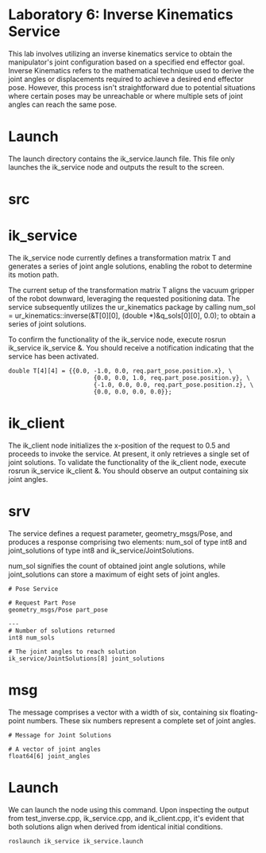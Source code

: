 # Laboratory 6: Inverse Kinematics Service

This lab involves utilizing an inverse kinematics service to obtain the manipulator's joint configuration based on a specified end effector goal. Inverse Kinematics refers to the mathematical technique used to derive the joint angles or displacements required to achieve a desired end effector pose. However, this process isn't straightforward due to potential situations where certain poses may be unreachable or where multiple sets of joint angles can reach the same pose.

# Launch
The launch directory contains the ik_service.launch file. This file only launches the ik_service node and outputs the result to the screen.

# src
# ik_service
The ik_service node currently defines a transformation matrix T and generates a series of joint angle solutions, enabling the robot to determine its motion path.

The current setup of the transformation matrix T aligns the vacuum gripper of the robot downward, leveraging the requested positioning data. The service subsequently utilizes the ur_kinematics package by calling num_sol = ur_kinematics::inverse(&T[0][0], (double *)&q_sols[0][0], 0.0); to obtain a series of joint solutions.

To confirm the functionality of the ik_service node, execute rosrun ik_service ik_service &. You should receive a notification indicating that the service has been activated.
```
double T[4][4] = {{0.0, -1.0, 0.0, req.part_pose.position.x}, \
                        {0.0, 0.0, 1.0, req.part_pose.position.y}, \
                        {-1.0, 0.0, 0.0, req.part_pose.position.z}, \
                        {0.0, 0.0, 0.0, 0.0}};
```

# ik_client
The ik_client node initializes the x-position of the request to 0.5 and proceeds to invoke the service. At present, it only retrieves a single set of joint solutions. To validate the functionality of the ik_client node, execute rosrun ik_service ik_client &. You should observe an output containing six joint angles.

# srv

The service defines a request parameter, geometry_msgs/Pose, and produces a response comprising two elements: num_sol of type int8 and joint_solutions of type int8 and ik_service/JointSolutions.

num_sol signifies the count of obtained joint angle solutions, while joint_solutions can store a maximum of eight sets of joint angles.
```
# Pose Service

# Request Part Pose
geometry_msgs/Pose part_pose

---
# Number of solutions returned
int8 num_sols

# The joint angles to reach solution
ik_service/JointSolutions[8] joint_solutions
```

# msg

The message comprises a vector with a width of six, containing six floating-point numbers. These six numbers represent a complete set of joint angles.

```
# Message for Joint Solutions

# A vector of joint angles
float64[6] joint_angles
```

# Launch
We can launch the node using this command. Upon inspecting the output from test_inverse.cpp, ik_service.cpp, and ik_client.cpp, it's evident that both solutions align when derived from identical initial conditions.

```
roslaunch ik_service ik_service.launch
```
